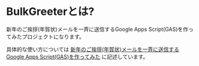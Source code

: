# BulkGreeterとは?

新年のご挨拶(年賀状)メールを一斉に送信するGoogle Apps Script(GAS)を作ってみたプロジェクトになります。

具体的な使い方については [新年のご挨拶(年賀状)メールを一斉に送信するGoogle Apps Script(GAS)を作ってみた](https://qiita.com/taptappun/items/c4b29bbfc1699f0d495b) に記述しています。
